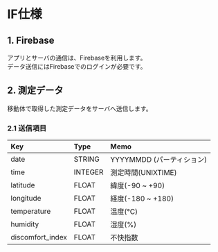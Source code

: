 # IF仕様

## 1. Firebase
アプリとサーバの通信は、Firebaseを利用します。  
データ送信にはFirebaseでのログインが必要です。

## 2. 測定データ
移動体で取得した測定データをサーバへ送信します。

### 2.1 送信項目
| Key | Type | Memo |
|:---|:---|:---|
| date | STRING | YYYYMMDD (パーティション) |
| time | INTEGER | 測定時間(UNIXTIME) |
| latitude | FLOAT | 緯度(-90 ~ +90) |
| longitude | FLOAT | 経度(-180 ~ +180) |
| temperature | FLOAT | 温度(℃) |
| humidity | FLOAT | 湿度(%) |
| discomfort_index | FLOAT | 不快指数 |